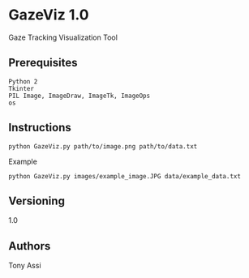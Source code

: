 # GazeViz 1.0

Gaze Tracking Visualization Tool

## Prerequisites

```
Python 2
Tkinter
PIL Image, ImageDraw, ImageTk, ImageOps
os 
```

## Instructions

```
python GazeViz.py path/to/image.png path/to/data.txt
```

Example
```
python GazeViz.py images/example_image.JPG data/example_data.txt
```

## Versioning

1.0

## Authors

Tony Assi






